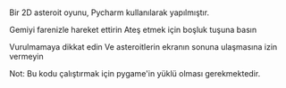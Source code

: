 
#
Bir 2D asteroit oyunu, Pycharm kullanılarak yapılmıştır.

Gemiyi farenizle hareket ettirin
Ateş etmek için boşluk tuşuna basın

Vurulmamaya dikkat edin
Ve asteroitlerin ekranın sonuna ulaşmasına izin vermeyin

Not: Bu kodu çalıştırmak için pygame'in yüklü olması gerekmektedir.
